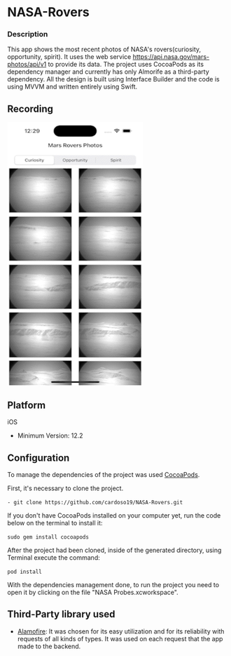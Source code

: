 # NASA-Rovers
### Description
This app shows the most recent photos of NASA's rovers(curiosity, opportunity, spirit). It uses the web service https://api.nasa.gov/mars-photos/api/v1 to provide its data.
The project uses CocoaPods as its dependency manager and currently has only Almorife as a third-party dependency.
All the design is built using Interface Builder and the code is using MVVM and written entirely using Swift.

## Recording
<img src="recording.gif" width="310" height="600">

## Platform
iOS
- Minimum Version: 12.2

## Configuration
To manage the dependencies of the project was used [CocoaPods](https://cocoapods.org/).

First, it's necessary to clone the project.

`- git clone https://github.com/cardoso19/NASA-Rovers.git`

If you don't have CocoaPods installed on your computer yet, run the code below on the terminal to install it:

`sudo gem install cocoapods`

After the project had been cloned, inside of the generated directory, using Terminal execute the command:

`pod install`

With the dependencies management done, to run the project you need to open it by clicking on the file "NASA Probes.xcworkspace".

## Third-Party library used
- [Alamofire](https://github.com/Alamofire/Alamofire): It was chosen for its easy utilization and for its reliability with requests of all kinds of types. It was used on each request that the app made to the backend.

